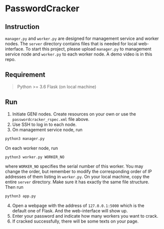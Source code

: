 # PasswordCracker

## Instruction

`manager.py` and `worker.py` are designed for management service and worker nodes. The `server` directory contains files that is needed for local web-interface. To start this project, please upload `manager.py` to management service node and `worker.py` to each worker node. A demo video is in this repo.

## Requirement

> Python >= 3.6
> Flask (on local machine)

## Run

1. Initiate GENI nodes. Create resources on your own or use the `passwordcracker_rspec.xml` file above.
2. Use SSH to log in to each node.
3. On management service node, run
```bash
python3 manager.py
```
On each worker node, run
```bash
python3 worker.py WORKER_NO
```
where `WORKER_NO` specifies the serial number of this worker. You may change the order, but remember to modify the corresponding order of IP addresses of them listing in `worker.py`.
On your local machine, copy the entire `server` directory. Make sure it has exactly the same file structure. Then run
```bash
python3 app.py
```
4. Open a webpage with the address of `127.0.0.1:5000` which is the default one of Flask. And the web-interface will show up.
5. Enter your password and indicate how many workers you want to crack.
6. If cracked successfully, there will be some texts on your page.
